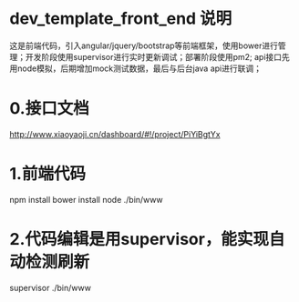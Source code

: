 # dev_template_front_end 说明
这是前端代码，引入angular/jquery/bootstrap等前端框架，使用bower进行管理；开发阶段使用supervisor进行实时更新调试；部署阶段使用pm2;
api接口先用node模拟，后期增加mock测试数据，最后与后台java api进行联调；

# 0.接口文档
http://www.xiaoyaoji.cn/dashboard/#!/project/PiYiBgtYx

# 1.前端代码
npm install
bower install
node ./bin/www

# 2.代码编辑是用supervisor，能实现自动检测刷新
supervisor ./bin/www
